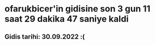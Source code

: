 # ofarukbicer'in gidisine son 3 gun 11 saat 29 dakika 47 saniye kaldi

## Gidis tarihi: 30.09.2022 :(